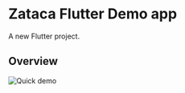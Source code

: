 # Zataca Flutter Demo app

A new Flutter project.

## Overview

![Quick demo](https://raw.githubusercontent.com/jartesfigueres/zataca_demo_app/main/repo_files/assets/images/walkthrough.gif "Quick demo")
